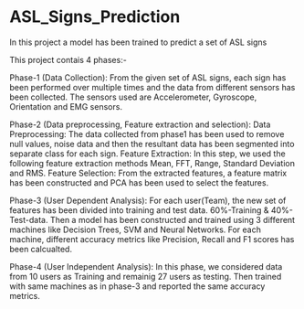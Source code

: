 # ASL_Signs_Prediction
In this project a model has been trained to predict a set of ASL signs

This project contais 4 phases:-

Phase-1 (Data Collection):
From the given set of ASL signs, each sign has been performed over multiple times and the data from different sensors has been collected.
The sensors used are Accelerometer, Gyroscope, Orientation and EMG sensors. 

Phase-2 (Data preprocessing, Feature extraction and selection):
Data Preprocessing:
The data collected from phase1 has been used to remove null values, noise data and then the resultant data has been segmented into separate
class for each sign.
Feature Extraction:
In this step, we used the following feature extraction methods Mean, FFT, Range, Standard Deviation and RMS.
Feature Selection:
From the extracted features, a feature matrix has been constructed and PCA has been used to select the features.

Phase-3 (User Dependent Analysis):
For each user(Team), the new set of features has been divided into training and test data. 60%-Training & 40%-Test-data. Then a model has 
been constructed and trained using 3 different machines like Decision Trees, SVM and Neural Networks.
For each machine, different accuracy metrics like Precision, Recall and F1 scores has been calcualted.

Phase-4 (User Independent Analysis):
In this phase, we considered data from 10 users as Training and remainig 27 users as testing. Then trained with same machines as in phase-3
and reported the same accuracy metrics. 
